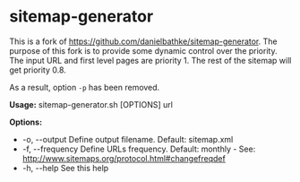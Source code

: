 sitemap-generator
=================

This is a fork of https://github.com/danielbathke/sitemap-generator. The purpose of this fork is to provide some dynamic control over the priority. The input URL and first level pages are priority 1. The rest of the sitemap will get priority 0.8. 

As a result, option `-p` has been removed. 

**Usage:** sitemap-generator.sh [OPTIONS] url

**Options:**
-    -o,  --output     Define output filename. Default: sitemap.xml
-    -f,  --frequency  Define URLs frequency. Default: monthly - See: http://www.sitemaps.org/protocol.html#changefreqdef
-    -h,  --help       See this help
